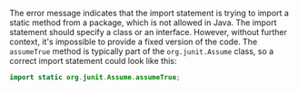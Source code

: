 The error message indicates that the import statement is trying to import a static method from a package, which is not allowed in Java. The import statement should specify a class or an interface. However, without further context, it's impossible to provide a fixed version of the code. The `assumeTrue` method is typically part of the `org.junit.Assume` class, so a correct import statement could look like this:

```java
import static org.junit.Assume.assumeTrue;
```